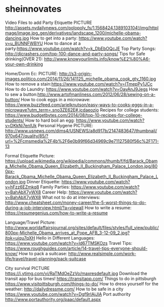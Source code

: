 # sheinnovates
Video Files to add 
Party Etiquette
PICTURE http://assets.nydailynews.com/polopoly_fs/1.1568424.1389103104!/img/httpImage/image.jpg_gen/derivatives/landscape_1200/michelle-obama-dancing.jpg
How to get into a party: https://www.youtube.com/watch?v=u_BUNNFWBYU
How to dance at a party:https://www.youtube.com/watch?v=k_DbEbOQcJE
Top Party Songs: http://djcrashers.com/top-100-dance-and-party-songs/
Tips for Safe drinking(OVER 21): http://www.knowyourlimits.info/know%E2%80%A6-your-own-drinking


Home/Dorm Ec:
PICTURE: http://s3-origin-images.politico.com/2014/11/26/141125_michelle_obama_cook_gty_1160.jpg
How to remove a stain:https://www.youtube.com/watch?v=ITmepPy1JCc
How to do Laundry: https://www.youtube.com/watch?v=OavAnJ9Jegs
How to sew a button:http://www.artofmanliness.com/2012/06/28/sewing-on-a-button/
How to cook eggs in a microwave: https://www.buzzfeed.com/arielknutson/easy-ways-to-cooks-eggs-in-a-microwave?utm_term=.sno3ZE62E#.jcdaeozjo
Recipes for college students: https://www.budgetbytes.com/2014/08/top-10-recipes-for-college-students/
How to hard boil an egg: https://www.youtube.com/watch?v=DKkNi7enlUk
Personal Hygene PICTURE: http://www.usnews.com/dims4/USNEWS/a8d917b/2147483647/thumbnail/970x647/quality/85/?url=%2Fcmsmedia%2F4b%2F6e0b99f66d34969c9e71127580f56c%2F171-13



Formal Etiquette Picture: https://upload.wikimedia.org/wikipedia/commons/thumb/f/fd/Barack_Obama_Michelle_Obama_Queen_Elizabeth_II_Buckingham_Palace_London.jpg/800px-Barack_Obama_Michelle_Obama_Queen_Elizabeth_II_Buckingham_Palace_London.jpg
Dinner Etiquette: https://www.youtube.com/watch?v=hFzz6EZmkq8 
Family Parties: https://www.youtube.com/watch?v=BahAbX7yWX8
Career Help: https://www.youtube.com/watch?v=BahAbX7yWX8
What not to do at interviews: http://www.cheatsheet.com/money-career/the-5-worst-things-to-do-during-a-job-interview.html/?a=viewall
How to write a resume: https://resumegenius.com/how-to-write-a-resume

Language/Travel Picture: http://www.worldaffairsjournal.org/sites/default/files/styles/full_view/public/800px-Michelle_Obama_arrives_at_Pope_AFB_3-12-09_2.jpg?itok=uiqu7qXH
Hello in Different Languages: https://www.youtube.com/watch?v=Id67TMSKOzs
Travel Tips: https://www.roughguides.com/article/14-travel-tips-everyone-should-know/
How to pack a suitcase: http://www.realsimple.com/work-life/travel/travel-planning/pack-suitcase


City survival
PICTURE https://i.ytimg.com/vi/RaTMdOeZzVo/maxresdefault.jpg
Download the transit app for bus times! https://transitapp.com/
Things to do in pittsburgh https://www.visitpittsburgh.com/things-to-do/
How to dress yourself for the weather: http://dailydressme.com/
How to be safe in a city https://www.youtube.com/watch?v=Dgf9rIAjJlA
Port authority http://www.portauthority.org/paac/default.aspx
